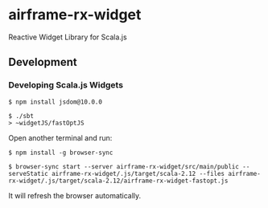 # airframe-rx-widget

Reactive Widget Library for Scala.js

## Development


### Developing Scala.js Widgets

```
$ npm install jsdom@10.0.0

$ ./sbt 
> ~widgetJS/fastOptJS
```

Open another terminal and run:
```
$ npm install -g browser-sync

$ browser-sync start --server airframe-rx-widget/src/main/public --serveStatic airframe-rx-widget/.js/target/scala-2.12 --files airframe-rx-widget/.js/target/scala-2.12/airframe-rx-widget-fastopt.js
```

It will refresh the browser automatically.


